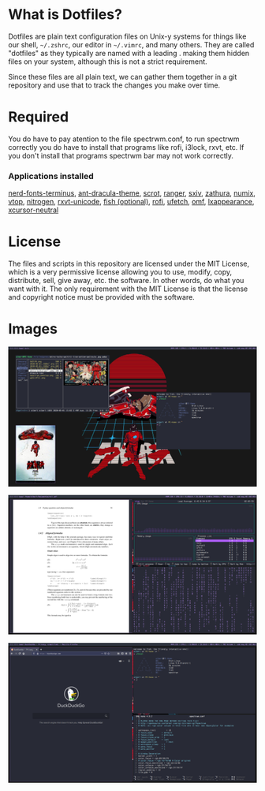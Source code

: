 # What is Dotfiles?
Dotfiles are plain text configuration files on Unix-y systems for things like our shell, `~/.zshrc`, our editor in `~/.vimrc`, and many others. They are called "dotfiles" as they typically are named with a leading . making them hidden files on your system, although this is not a strict requirement.

Since these files are all plain text, we can gather them together in a git repository and use that to track the changes you make over time.

# Required
You do have to pay atention to the file spectrwm.conf, to run spectrwm correctly you do have to install that programs like rofi, i3lock, rxvt, etc.
If you don't install that programs spectrwm bar may not work correctly.

### Applications installed
[nerd-fonts-terminus](https://aur.archlinux.org/packages/?O=0&K=nerd+terminus), [ant-dracula-theme](https://aur.archlinux.org/packages/ant-dracula-theme-git/), [scrot](https://www.archlinux.org/packages/community/x86_64/scrot/), [ranger](https://www.archlinux.org/packages/community/any/ranger/), [sxiv](https://www.archlinux.org/packages/community/x86_64/sxiv/), [zathura](https://www.archlinux.org/packages/community/x86_64/zathura-pdf-mupdf/), [numix](https://aur.archlinux.org/packages/numix-gtk-theme/), [vtop](https://aur.archlinux.org/packages/vtop/), [nitrogen](https://www.archlinux.org/packages/extra/x86_64/nitrogen/), [rxvt-unicode](https://www.archlinux.org/packages/community/x86_64/rxvt-unicode/), [fish (optional)](https://www.archlinux.org/packages/community/x86_64/fish/), [rofi](https://www.archlinux.org/packages/community/x86_64/rofi/), [ufetch](https://aur.archlinux.org/packages/ufetch-git/), [omf](https://github.com/oh-my-fish/oh-my-fish), [lxappearance](https://www.archlinux.org/packages/community/x86_64/lxappearance/), [xcursor-neutral](https://www.archlinux.org/packages/community/any/xcursor-neutral/)


# License
The files and scripts in this repository are licensed under the MIT License, which is a very permissive license allowing you to use, modify, copy, distribute, sell, give away, etc. the software.  In other words, do what you want with it.  The  only requirement with the MIT License is that the license and copyright notice must be provided with the software.

# Images

![Alt text](screenshots/Screenshot-02_05_2020_02_00_19.png "Screenshot 1")

![Alt text](screenshots/Screenshot-02_05_2020_02_04_00.png "Screenshot 2")

![Alt text](screenshots/Screenshot-02_05_2020_02_06_14.png "Screenshot 3")
